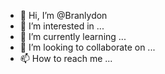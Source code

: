 - 👋 Hi, I’m @Branlydon
- 👀 I’m interested in ...
- 🌱 I’m currently learning ...
- 💞️ I’m looking to collaborate on ...
- 📫 How to reach me ...

<!---
Branlydon/Branlydon is a ✨ special ✨ repository because its `README.md` (this file) appears on your GitHub profile.
You can click the Preview link to take a look at your changes.
--->
